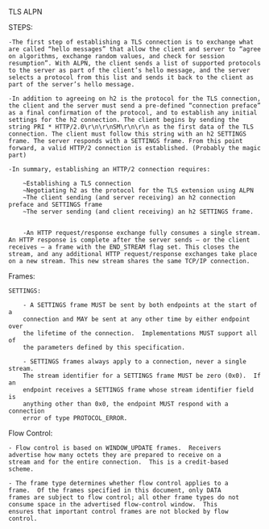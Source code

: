 
TLS ALPN 

STEPS:

    -The first step of establishing a TLS connection is to exchange what are called “hello messages” that allow the client and server to “agree on algorithms, exchange random values, and check for session resumption”. With ALPN, the client sends a list of supported protocols to the server as part of the client’s hello message, and the server selects a protocol from this list and sends it back to the client as part of the server’s hello message.

    -In addition to agreeing on h2 is the protocol for the TLS connection, the client and the server must send a pre-defined “connection preface” as a final confirmation of the protocol, and to establish any initial settings for the h2 connection. The client begins by sending the string PRI * HTTP/2.0\r\n\r\nSM\r\n\r\n as the first data of the TLS connection. The client must follow this string with an h2 SETTINGS frame. The server responds with a SETTINGS frame. From this point forward, a valid HTTP/2 connection is established. (Probably the magic part)

    -In summary, establishing an HTTP/2 connection requires:

        ~Establishing a TLS connection
        ~Negotiating h2 as the protocol for the TLS extension using ALPN
        ~The client sending (and server receiving) an h2 connection preface and SETTINGS frame
        ~The server sending (and client receiving) an h2 SETTINGS frame.


        -An HTTP request/response exchange fully consumes a single stream. An HTTP response is complete after the server sends – or the client receives – a frame with the END_STREAM flag set. This closes the stream, and any additional HTTP request/response exchanges take place on a new stream. This new stream shares the same TCP/IP connection.

Frames:

    SETTINGS:
        
        - A SETTINGS frame MUST be sent by both endpoints at the start of a
        connection and MAY be sent at any other time by either endpoint over
        the lifetime of the connection.  Implementations MUST support all of
        the parameters defined by this specification.
        
        - SETTINGS frames always apply to a connection, never a single stream.
        The stream identifier for a SETTINGS frame MUST be zero (0x0).  If an
        endpoint receives a SETTINGS frame whose stream identifier field is
        anything other than 0x0, the endpoint MUST respond with a connection
        error of type PROTOCOL_ERROR.



Flow Control:

    - Flow control is based on WINDOW_UPDATE frames.  Receivers
    advertise how many octets they are prepared to receive on a
    stream and for the entire connection.  This is a credit-based
    scheme.

    - The frame type determines whether flow control applies to a
    frame.  Of the frames specified in this document, only DATA
    frames are subject to flow control; all other frame types do not
    consume space in the advertised flow-control window.  This
    ensures that important control frames are not blocked by flow
    control.

